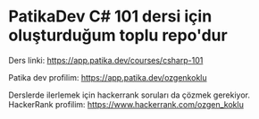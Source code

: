 # PatikaDev C# 101 dersi için oluşturduğum toplu repo'dur

Ders linki: https://app.patika.dev/courses/csharp-101

Patika dev profilim: https://app.patika.dev/ozgenkoklu

Derslerde ilerlemek için hackerrank soruları da çözmek gerekiyor. HackerRank profilim: https://www.hackerrank.com/ozgen_koklu